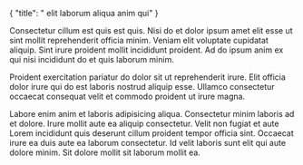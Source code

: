 {
  "title": " elit laborum aliqua anim qui"
}

Consectetur cillum est quis est quis. Nisi do et dolor ipsum amet elit esse ut sint mollit reprehenderit officia minim. Veniam elit voluptate cupidatat aliquip. Sint irure proident mollit incididunt proident. Ad do ipsum anim ex qui nisi incididunt do et quis laborum minim.

Proident exercitation pariatur do dolor sit ut reprehenderit irure. Elit officia dolor irure qui do est laboris nostrud aliquip esse. Ullamco consectetur occaecat consequat velit et commodo proident ut irure magna.

Labore enim anim et laboris adipisicing aliqua. Consectetur minim laboris ad et dolore. Irure mollit aute ea aliquip consectetur. Velit non fugiat et aute Lorem incididunt quis deserunt cillum proident tempor officia sint. Occaecat irure ea duis aute ea laborum consectetur. Id velit laboris sunt elit qui aute dolore minim. Sit dolore mollit sit laborum mollit ea.